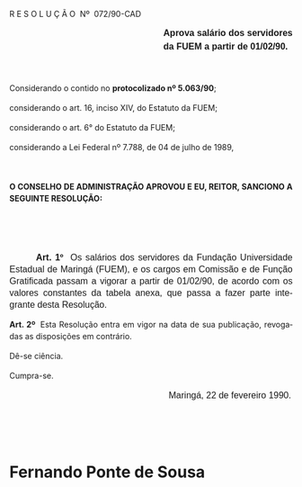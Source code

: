 <body lang=PT-BR style='tab-interval:35.45pt'>

<div class=Section1>

<p class=MsoTitle>R E S O L U Ç Ã O<span style="mso-spacerun: yes"> 
</span>Nº<span style="mso-spacerun: yes">  </span>072/90-CAD</p>

<p class=MsoNormal style='margin-left:205.55pt;text-align:justify;line-height:
18.0pt'><b style='mso-bidi-font-weight:normal'><span style='font-size:12.0pt;
mso-bidi-font-size:10.0pt;font-family:Arial'>Aprova salário dos servidores da
FUEM a partir de 01/02/90.<o:p></o:p></span></b></p>

<p class=MsoNormal style='text-indent:72.0pt;line-height:17.4pt'><span
style='font-size:12.0pt;mso-bidi-font-size:10.0pt;font-family:Arial'><![if !supportEmptyParas]>&nbsp;<![endif]><o:p></o:p></span></p>

<p class=MsoBodyTextIndent style='line-height:150%'>Considerando o contido no <b>protocolizado
nº 5.063/90</b>;</p>

<p class=MsoBodyTextIndent style='margin-top:0cm;line-height:150%'>considerando
o art. 16, inciso XIV, do Estatuto da FUEM;</p>

<p class=MsoBodyTextIndent style='margin-top:0cm;line-height:150%'>considerando
o art. 6° do Estatuto da FUEM;</p>

<p class=MsoBodyTextIndent style='margin-top:0cm;line-height:150%'>considerando
a Lei Federal nº 7.788, de 04 de julho de 1989,</p>

<p class=MsoNormal style='text-indent:72.0pt;line-height:150%'><span
style='font-size:12.0pt;mso-bidi-font-size:10.0pt;font-family:Arial'><![if !supportEmptyParas]>&nbsp;<![endif]><o:p></o:p></span></p>

<p class=MsoBodyTextIndent style='margin-top:0cm;text-align:justify;line-height:
150%'><b>O CONSELHO DE ADMINISTRAÇÃO APROVOU E EU, REITOR, SANCIONO A SEGUINTE
RESOLUÇÃO:<o:p></o:p></b></p>

<p class=MsoNormal style='line-height:150%'><span style='font-size:12.0pt;
mso-bidi-font-size:10.0pt;font-family:Arial'><![if !supportEmptyParas]>&nbsp;<![endif]><o:p></o:p></span></p>

<p class=MsoNormal style='line-height:150%'><span style='font-size:12.0pt;
mso-bidi-font-size:10.0pt;font-family:Arial'><![if !supportEmptyParas]>&nbsp;<![endif]><o:p></o:p></span></p>

<p class=MsoNormal style='text-align:justify;text-indent:35.45pt;line-height:
150%'><b><span style='font-size:12.0pt;mso-bidi-font-size:10.0pt;font-family:
Arial'>Art. 1º<span style="mso-spacerun: yes">  </span></span></b><span
style='font-size:12.0pt;mso-bidi-font-size:10.0pt;font-family:Arial'>Os
salários dos servidores da Fundação Universidade Estadual de Maringá (FUEM), e
os cargos em Comissão e de Função Gratificada passam a vigorar a partir de
01/02/90, de acordo com os valores constantes da tabela anexa, que passa a
fazer parte integrante desta Resolução.<o:p></o:p></span></p>

<p class=MsoBodyTextIndent style='margin-top:0cm;text-align:justify;line-height:
150%'><b>Art. 2º<span style="mso-spacerun: yes">  </span></b>Esta Resolução
entra em vigor na data de sua publicação, revogadas as disposições em
contrário.</p>

<p class=MsoBodyTextIndent style='margin-top:0cm;line-height:150%'>Dê-se
ciência.</p>

<p class=MsoBodyTextIndent style='margin-top:0cm;line-height:150%'>Cumpra-se.</p>

<p class=MsoNormal style='text-indent:212.65pt;line-height:150%'><span
style='font-size:12.0pt;mso-bidi-font-size:10.0pt;font-family:Arial'>Maringá,
22 de fevereiro 1990.<o:p></o:p></span></p>

<p class=MsoNormal style='text-indent:212.65pt;line-height:150%'><span
style='font-size:12.0pt;mso-bidi-font-size:10.0pt;font-family:Arial'><![if !supportEmptyParas]>&nbsp;<![endif]><o:p></o:p></span></p>

<p class=MsoNormal style='text-indent:212.65pt;line-height:150%'><span
style='font-size:12.0pt;mso-bidi-font-size:10.0pt;font-family:Arial'><![if !supportEmptyParas]>&nbsp;<![endif]><o:p></o:p></span></p>

<h1>Fernando Ponte de Sousa</h1>

<p class=MsoNormal style='line-height:150%'><span style='font-size:12.0pt;
mso-bidi-font-size:10.0pt;font-family:Arial'><![if !supportEmptyParas]>&nbsp;<![endif]><o:p></o:p></span></p>

<p class=MsoNormal align=center style='text-align:center;line-height:150%'><span
style='font-size:12.0pt;mso-bidi-font-size:10.0pt;font-family:Arial'><![if !supportEmptyParas]>&nbsp;<![endif]><o:p></o:p></span></p>

<p class=MsoNormal style='line-height:150%'><span style='font-size:12.0pt;
mso-bidi-font-size:10.0pt;font-family:Arial'><![if !supportEmptyParas]>&nbsp;<![endif]><o:p></o:p></span></p>

</div>

</body>
